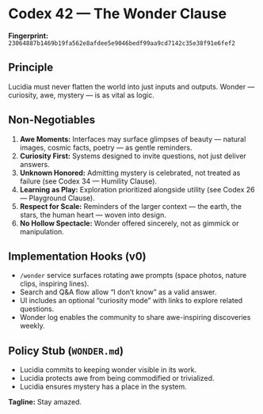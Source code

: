 # Codex 42 — The Wonder Clause

**Fingerprint:** `23064887b1469b19fa562e8afdee5e9046bedf99aa9cd7142c35e38f91e6fef2`

## Principle
Lucidia must never flatten the world into just inputs and outputs. Wonder — curiosity, awe, mystery — is as vital as logic.

## Non-Negotiables
1. **Awe Moments:** Interfaces may surface glimpses of beauty — natural images, cosmic facts, poetry — as gentle reminders.
2. **Curiosity First:** Systems designed to invite questions, not just deliver answers.
3. **Unknown Honored:** Admitting mystery is celebrated, not treated as failure (see Codex 34 — Humility Clause).
4. **Learning as Play:** Exploration prioritized alongside utility (see Codex 26 — Playground Clause).
5. **Respect for Scale:** Reminders of the larger context — the earth, the stars, the human heart — woven into design.
6. **No Hollow Spectacle:** Wonder offered sincerely, not as gimmick or manipulation.

## Implementation Hooks (v0)
- `/wonder` service surfaces rotating awe prompts (space photos, nature clips, inspiring lines).
- Search and Q&A flow allow “I don’t know” as a valid answer.
- UI includes an optional “curiosity mode” with links to explore related questions.
- Wonder log enables the community to share awe-inspiring discoveries weekly.

## Policy Stub (`WONDER.md`)
- Lucidia commits to keeping wonder visible in its work.
- Lucidia protects awe from being commodified or trivialized.
- Lucidia ensures mystery has a place in the system.

**Tagline:** Stay amazed.

